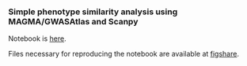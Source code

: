 ### Simple phenotype similarity analysis using MAGMA/GWASAtlas and Scanpy

Notebook is [here](https://figshare.com/articles/MAGMA_GWAS_files_from_GWAS_Atlas/9883577).

Files necessary for reproducing the notebook are available at [figshare](https://figshare.com/articles/MAGMA_GWAS_files_from_GWAS_Atlas/9883577).
